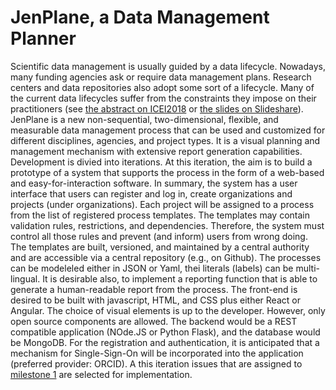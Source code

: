 # JenPlane, a Data Management Planner
Scientific data management is usually guided by a data lifecycle. Nowadays, many funding agencies ask or require data management plans. Research centers and data repositories also adopt some sort of a lifecycle. Many of the current data lifecycles suffer from the constraints they impose on their practitioners (see [the abstract on ICEI2018](https://icei2018.uni-jena.de/wp-content/uploads/2018/08/paper_46.docx) or [the slides on Slideshare](https://www.slideshare.net/javadch/data-lifecycle-is-not-a-cycle-but-a-plane)). 
JenPlane is a new non-sequential, two-dimensional, flexible, and measurable data management process that can be used and customized for different disciplines, agencies, and project types. It is a visual planning and management mechanism with extensive report generation capabilities. 
Development is divied into iterations. At this iteration, the aim is to build a prototype of a system that supports the process in the form of a web-based and easy-for-interaction software. In summary, the system has a user interface that users can register and log in, create organizations and projects (under organizations). Each project will be assigned to a process from the list of registered process templates. The templates may contain validation rules, restrictions, and dependencies. Therefore, the system must control all those rules and prevent (and inform) users from wrong doing. The templates are built, versioned, and maintained by a central authority and are accessible via a central repository (e.g., on Github).
The processes can be modeleled either in JSON or Yaml, thei literals (labels) can be multi-lingual. It is desirable also, to implement a reporting function that is able to generate a human-readable report from the process.
The front-end is desired to be built with javascript, HTML, and CSS plus either React or Angular. The choice of visual elements is up to the developer. However, only open source components are allowed. The backend would be a REST compatible application (NOde.JS or Python Flask), and the database would be MongoDB.
For the registration and authentication, it is anticipated that a mechanism for Single-Sign-On will be incorporated into the application (preferred provider: ORCID).
A this iteration issues that are assigned to [milestone 1](https://github.com/javadch/jenplane/milestone/1) are selected for implementation.

